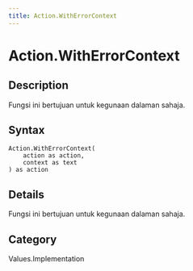 ```yaml
---
title: Action.WithErrorContext
---
```


# Action.WithErrorContext


## Description

Fungsi ini bertujuan untuk kegunaan dalaman sahaja.


## Syntax

```powerquery
Action.WithErrorContext(
    action as action,
    context as text
) as action
```


## Details

Fungsi ini bertujuan untuk kegunaan dalaman sahaja.



## Category
Values.Implementation

